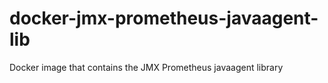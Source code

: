 # docker-jmx-prometheus-javaagent-lib
Docker image that contains the JMX Prometheus javaagent library
